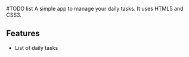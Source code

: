 #TODO list
A simple app to manage your daily tasks. 
It uses HTML5 and CSS3.

## Features
* List of daily tasks